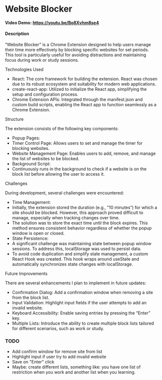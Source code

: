 # Website Blocker
#### Video Demo:  https://youtu.be/Bo8Xvhm8se4
#### Description

“Website Blocker” is a Chrome Extension designed to help users manage their time more effectively by blocking specific websites for set periods. This tool is particularly useful for avoiding distractions and maintaining focus during work or study sessions.

Technologies Used
- React: The core framework for building the extension. React was chosen due to its robust ecosystem and suitability for modern web applications.
- create-react-app: Utilized to initialize the React app, simplifying the setup and configuration process.
- Chrome Extension APIs: Integrated through the manifest.json and custom build scripts, enabling the React app to function seamlessly as a Chrome Extension.

Structure

The extension consists of the following key components:
- Popup Pages:
- Timer Control Page: Allows users to set and manage the timer for blocking websites.
- Website Management Page: Enables users to add, remove, and manage the list of websites to be blocked.
- Background Script:
- Continuously runs in the background to check if a website is on the block list before allowing the user to access it.

Challenges

During development, several challenges were encountered:
- Time Management:
- Initially, the extension stored the duration (e.g., “10 minutes”) for which a site should be blocked. However, this approach proved difficult to manage, especially when tracking changes over time.
- The solution was to store the exact time until the block expires. This method ensures consistent behavior regardless of whether the popup window is open or closed.
- State Persistence:
- A significant challenge was maintaining state between popup window sessions. To address this, localStorage was used to persist data.
- To avoid code duplication and simplify state management, a custom React Hook was created. This hook wraps around useState and automatically synchronizes state changes with localStorage.

Future Improvements

There are several enhancements I plan to implement in future updates:
- Confirmation Dialog: Add a confirmation window when removing a site from the block list.
- Input Validation: Highlight input fields if the user attempts to add an invalid website.
- Keyboard Accessibility: Enable saving entries by pressing the “Enter” key.
- Multiple Lists: Introduce the ability to create multiple block lists tailored for different scenarios, such as work or study.


### TODO
- Add confirm window for remove site from list
- Highlight input if user try to add invalid website
- Save on "Enter" click
- Maybe: create different lists, something like: you have one list of restriction when you work and another list when you learning.